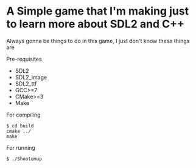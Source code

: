 # A Simple game that I'm making just to learn more about SDL2 and C++

Always gonna be things to do in this game, I just don't know these things are

Pre-requisites
- SDL2
- SDL2_image
- SDL2_ttf
- GCC>=7
- CMake>=3
- Make


For compiling

```$ mkdir build
$ cd build
cmake ../
make
```

For running
```
$ ./Shootemup
```
